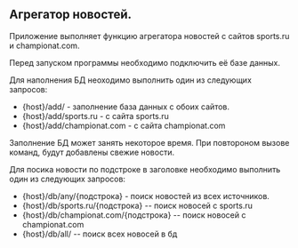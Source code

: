 ## Агрегатор новостей.
Приложение выполняет функцию агрегатора новостей с сайтов sports.ru  и championat.com.

Перед запуском программы необходимо подключить её базе данных.

Для наполнения БД неоходимо выполнить один из следующих запросов:
- {host}/add/ - заполнение база данных с обоих сайтов.
- {host}/add/sports.ru - c сайта sports.ru
- {host}/add/championat.com - с сайта championat.com

Заполнение БД может занять некоторое время.
При повтороном вызове команд, будут добавлены свежие новости.

Для посика новости по подстроке в заголовке необходимо выполнить один из следующих запросов:
- {host}/db/any/{подстрока} - поиск новостей из всех источников.
- {host}/db/sports.ru/{подстрока}  -- поиск новосей с sports.ru
- {host}/db/championat.com/{подстрока} -- поиск новосей с championat.com
- {host}/db/all/ -- поиск всех новосей в бд
